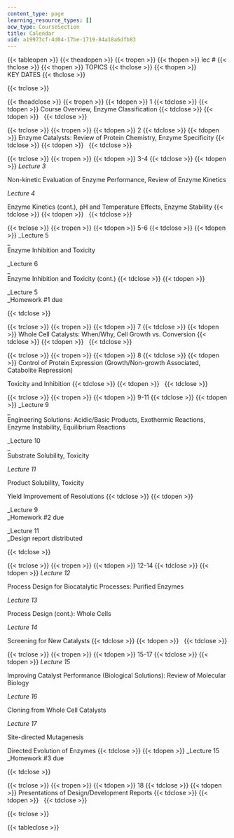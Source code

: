```yaml
---
content_type: page
learning_resource_types: []
ocw_type: CourseSection
title: Calendar
uid: a19973cf-4d04-17be-1719-84a18a6dfb83
---
```


{{< tableopen >}}
{{< theadopen >}}
{{< tropen >}}
{{< thopen >}}
lec #
{{< thclose >}}
{{< thopen >}}
TOPICS
{{< thclose >}}
{{< thopen >}}
KEY DATES
{{< thclose >}}

{{< trclose >}}

{{< theadclose >}}
{{< tropen >}}
{{< tdopen >}}
1
{{< tdclose >}}
{{< tdopen >}}
Course Overview, Enzyme Classification
{{< tdclose >}}
{{< tdopen >}}
 
{{< tdclose >}}

{{< trclose >}}
{{< tropen >}}
{{< tdopen >}}
2
{{< tdclose >}}
{{< tdopen >}}
Enzyme Catalysts: Review of Protein Chemistry, Enzyme Specificity
{{< tdclose >}}
{{< tdopen >}}
 
{{< tdclose >}}

{{< trclose >}}
{{< tropen >}}
{{< tdopen >}}
3-4
{{< tdclose >}}
{{< tdopen >}}
_Lecture 3_  
  
Non-kinetic Evaluation of Enzyme Performance, Review of Enzyme Kinetics  
  
_Lecture 4_  
  
Enzyme Kinetics (cont.), pH and Temperature Effects, Enzyme Stability
{{< tdclose >}}
{{< tdopen >}}
 
{{< tdclose >}}

{{< trclose >}}
{{< tropen >}}
{{< tdopen >}}
5-6
{{< tdclose >}}
{{< tdopen >}}
_Lecture 5  
_  
Enzyme Inhibition and Toxicity  
  
_Lecture 6  
_  
Enzyme Inhibition and Toxicity (cont.)
{{< tdclose >}}
{{< tdopen >}}


_Lecture 5  
_Homework #1 due  
  
  
  



{{< tdclose >}}

{{< trclose >}}
{{< tropen >}}
{{< tdopen >}}
7
{{< tdclose >}}
{{< tdopen >}}
Whole Cell Catalysts: When/Why, Cell Growth vs. Conversion
{{< tdclose >}}
{{< tdopen >}}
 
{{< tdclose >}}

{{< trclose >}}
{{< tropen >}}
{{< tdopen >}}
8
{{< tdclose >}}
{{< tdopen >}}
Control of Protein Expression (Growth/Non-growth Associated, Catabolite Repression)  
  
Toxicity and Inhibition
{{< tdclose >}}
{{< tdopen >}}
 
{{< tdclose >}}

{{< trclose >}}
{{< tropen >}}
{{< tdopen >}}
9-11
{{< tdclose >}}
{{< tdopen >}}
_Lecture 9  
_  
Engineering Solutions: Acidic/Basic Products, Exothermic Reactions, Enzyme Instability, Equilibrium Reactions  
  
_Lecture 10  
_  
Substrate Solubility, Toxicity  
  
_Lecture 11_  
  
Product Solubility, Toxicity  
  
Yield Improvement of Resolutions
{{< tdclose >}}
{{< tdopen >}}


_Lecture 9  
_Homework #2 due  
  
  
  
  
  
  
  
  
  
  
_Lecture 11  
_Design report distributed


{{< tdclose >}}

{{< trclose >}}
{{< tropen >}}
{{< tdopen >}}
12-14
{{< tdclose >}}
{{< tdopen >}}
_Lecture 12_  
  
Process Design for Biocatalytic Processes: Purified Enzymes  
  
_Lecture 13_  
  
Process Design (cont.): Whole Cells  
  
_Lecture 14_  
  
Screening for New Catalysts
{{< tdclose >}}
{{< tdopen >}}
 
{{< tdclose >}}

{{< trclose >}}
{{< tropen >}}
{{< tdopen >}}
15-17
{{< tdclose >}}
{{< tdopen >}}
_Lecture 15_  
  
Improving Catalyst Performance (Biological Solutions): Review of Molecular Biology  
  
_Lecture 16_  
  
Cloning from Whole Cell Catalysts  
  
_Lecture 17_  
  
Site-directed Mutagenesis  
  
Directed Evolution of Enzymes
{{< tdclose >}}
{{< tdopen >}}
_Lecture 15  
_Homework #3 due  
  
  
  
  
  
  
  
  
  
  

{{< tdclose >}}

{{< trclose >}}
{{< tropen >}}
{{< tdopen >}}
18
{{< tdclose >}}
{{< tdopen >}}
Presentations of Design/Development Reports
{{< tdclose >}}
{{< tdopen >}}
 
{{< tdclose >}}

{{< trclose >}}

{{< tableclose >}}